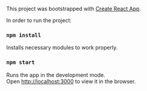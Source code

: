 This project was bootstrapped with [Create React App](https://github.com/facebook/create-react-app).

In order to run the project:

### `npm install`

Installs necessary modules to work properly.

### `npm start`

Runs the app in the development mode.<br>
Open [http://localhost:3000](http://localhost:3000) to view it in the browser.
